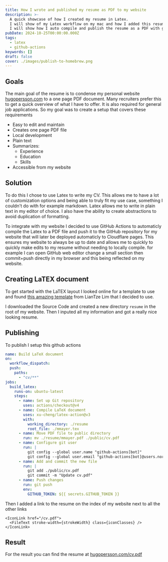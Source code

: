 ```yaml
---
title: How I wrote and published my resume as PDF to my website
description: >-
  A quick showcase of how I created my resume in Latex. 
  I will show of my Latex workflow on my mac and how I added this resume to my website. 
  I will show how I auto compile and publish the resume as a PDF with github actions
pubDate: 2024-10-25T00:00:00.000Z
tags:
  - latex
  - github-actions
keywords: []
draft: false
cover: ./images/publish-to-homebrew.png
---
```


## Goals

The main goal of the resume is to condense my personal website [hugopersson.com](https://hugopersson.com) to a one page PDF document. Many recruiters prefer this to get a quick overview of what I have to offer.
It is also required for general job applications. So my goal was to create a setup that covers these requirements

- Easy to edit and maintain
- Creates one page PDF file
- Local development
- Plain text
- Summarizes:
  - Experience
  - Education
  - Skills
- Accessible from my website

## Solution

To do this I chose to use Latex to write my CV. This allows me to have a lot of customization options and being able to truly fit my use case, something I couldn't do with for example markdown.
Latex allows me to write in plain text in my editor of choice. I also have the ability to create abstractions to avoid duplication of formatting.

To integrate with my website I decided to use GitHub Actions to automaticly compile the Latex to a PDF file and push it to the GitHub repository
for my website that will later be deployed automaticly to Cloudflare pages.
This ensures my website to always be up to date and allows me to quickly to quickly make edits to my resume without needing to locally compile.
for example I can open GitHub web editor change a small section then commit+push directly in my browser and this being reflected on my website.

## Creating LaTEX document

To get started with the LaTEX layout I looked online for a template to use and found [this amazing template](https://www.overleaf.com/latex/templates/altacv-template/trgqjpwnmtgv) from LianTze Lim that I decided to use.

I downloaded the Source Code and created a new directory `resume` in the root of my website. Then I inputed all my information and got a really nice looking resume.

## Publishing

To publish I setup this github actions

```yml
name: Build LaTeX document
on:
  workflow_dispatch:
  push:
    paths:
      - "cv/**"
jobs:
  build_latex:
    runs-on: ubuntu-latest
    steps:
      - name: Set up Git repository
        uses: actions/checkout@v4
      - name: Compile LaTeX document
        uses: xu-cheng/latex-action@v3
        with:
          working_directory: ./resume
          root_file: ./mmayer.tex
      - name: Move PDF file to public directory
        run: mv ./resume/mmayer.pdf ./public/cv.pdf
      - name: Configure git user
        run: |
          git config --global user.name "github-actions[bot]"
          git config --global user.email "github-actions[bot]@users.noreply.github.com"
      - name: Add and commit the new file
        run: |
          git add ./public/cv.pdf
          git commit -m "Update cv.pdf"
      - name: Push changes
        run: git push
        env:
          GITHUB_TOKEN: ${{ secrets.GITHUB_TOKEN }}
```

Then I added a link to the resume on the index of my website next to all the other links

```astro
<IconLink href="/cv.pdf">
  <FileText stroke-width={strokeWidth} class={iconClasses} />
</IconLink>
```

## Result

For the result you can find the resume at [hugopersson.com/cv.pdf](https://hugopersson.com/cv.pdf)
